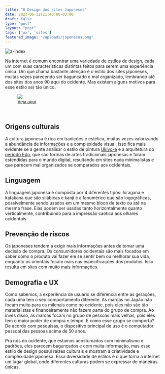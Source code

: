 ```yaml
---
title: "O Design dos sites Japoneses"
date: 2023-06-12T21:40:00-03:00
draft: false
type: "post"
layout: "post"
tags: ['ux', 'sites']
featured_image: "/uploads/japoneses.png"
---
```


![z-index](/uploads/japoneses.png)


Na internet é comum encontrar uma variedade de estilos de design, cada um com suas características distintas feitos para serem uma experiência única. Um que chama bastante atenção é o estilo dos sites japoneses, muitas vezes parecendo ser bagunçado e mal organizado, lembrando até dos sites dos anos 90 aqui do ocidente. Mas existem alguns motivos para esse estilo ser tão único.


<figure>
    <img src="/uploads/site-japones.jpg">
    <figcaption><a href="https://www.hankoya.com/" target="_blank">Veja aqui</a></figcaption>
</figure>
<br>

## Origens culturais

A cultura japonesa é rica em tradições e estética, muitas vezes valorizando a abundância de informações e a complexidade visual. Isso fica mais evidente se a gente analisar o estilo de pintura <a href="https://pt.wikipedia.org/wiki/Ukiyo-e" target="_blank">Ukiyo-e</a> e a arquitetura do <a href="https://pt.wikipedia.org/wiki/Per%C3%ADodo_Edo" target="_blank">período Edo</a>, que são formas de artes tradicionais japonesas e foram estendidas para o mundo digital, resultando em sites nada minimalistas e que parecem mal organizados se comparados aos ocidentais.

## Linguagem

A linguagem japonesa é composta por 4 diferentes tipos: hiragana e katakana que são silábicas e kanji e alfanumérico que são logográficas, possivelmente sendo usados em um mesmo bloco de texto ou até na mesma frase. Elas podem ser usadas tanto horizontalmente quanto verticalmente, contribuindo para a impressão caótica aos olhares ocidentais.

## Prevenção de riscos

Os japoneses tendem a exigir mais informações antes de tomar uma decisão de compra. Os consumidores ocidentais são mais focados em saber como o produto vai fazer ele se sentir bem ou melhorar sua vida, enquanto os orientais focam mais nas especificações dos produtos. Isso resulta em sites com muito mais informações.

## Demografia e UX

Como sabemos, a experiência de usuário se diferencia entre as gerações, cada uma tem o seu comportamento diferente. As marcas no Japão não focam muito para os milenais como no ocidente, pois eles não são tão materialistas e financeiramente não fazem parte do grupo de compra. Ao invés disso, as marcas focam no grupo de pessoas mais velhas, pois eles tem o maior poder de compra e tempo. E como esse grupo se comporta? De acordo com pesquisas, o dispositivo principal de uso é o computador pessoal das pessoas acima de 50 anos.

Pra nós do ocidente, que estamos acostumados com minimalismo e padrões, eles parecem bagunçados e com muita informação, mas esse estilo de design possui raízes culturais e mostram a criatividade e complexidade japonesa. Essa diversidade de estilos é o que torna a internet um lugar global, onde diferentes culturas podem se expressar de maneiras únicas.